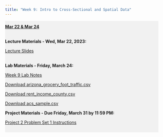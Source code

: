 ```yaml
---
title: "Week 9: Intro to Cross-Sectional and Spatial Data"
---
```


<div style="background-color:rgba(0, 0, 0, 0.0470588); text-align:left; vertical-align: middle; padding:10px 0;">
<b><u>Mar 22 & Mar 24</u></b> <br> <br>

<b>Lecture Materials - Wed, Mar 22, 2023:</b> <br>


<a  href="/materials/unit_02/week_01/lecture_02_week_01.html" target="_blank">Lecture Slides</a> <br> <br>


<b>Lab Materials - Friday, March 24:</b> <br>

<a  href="/materials/unit_02/week_01/lab_02_week_01.html" target="_blank">Week 9 Lab Notes</a> <br> 

<a  href="/materials/unit_02/inputs/arizona_grocery_foot_traffic.csv" download>Download arizona_grocery_foot_traffic.csv</a> <br>

<a  href="/materials/unit_02/inputs/rent_income_county.csv" download>Download rent_income_county.csv</a> <br>

<a  href="/materials/unit_02/inputs/acs_sample.csv" download>Download acs_sample.csv</a> <br>


<b>Project Materials - Due Friday, March 31 by 11:59 PM:</b> <br>

<a  href="/materials/unit_02/week_01/ps_02_week_01.html" target="_blank">Project 2 Problem Set 1 Instructions</a> <br> 

</div>

<br> 
